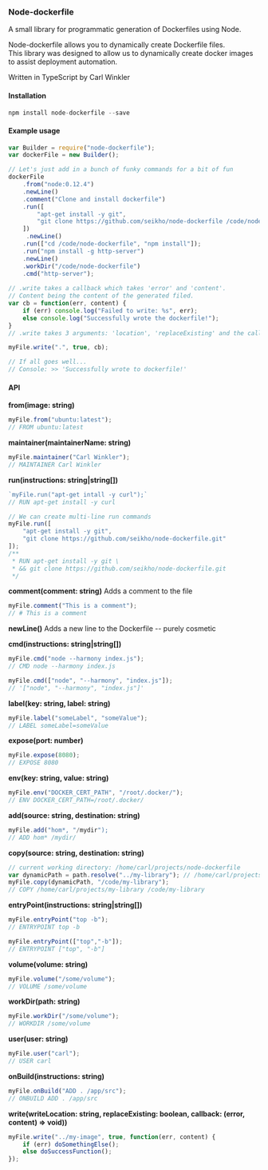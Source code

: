 ### Node-dockerfile
A small library for programmatic generation of Dockerfiles using Node.

Node-dockerfile allows you to dynamically create Dockerfile files.  
This library was designed to allow us to dynamically create docker images to assist deployment automation.
  
Written in TypeScript by Carl Winkler

#### Installation

```javascript
npm install node-dockerfile --save
```

#### Example usage
```javascript
var Builder = require("node-dockerfile");
var dockerFile = new Builder();

// Let's just add in a bunch of funky commands for a bit of fun
dockerFile
	.from("node:0.12.4")
	.newLine()
	.comment("Clone and install dockerfile")
	.run([
		"apt-get install -y git",
		"git clone https://github.com/seikho/node-dockerfile /code/node-dockerfile"
 	])
	 .newLine()
	.run(["cd /code/node-dockerfile", "npm install"]);
	.run("npm install -g http-server")
	.newLine()
	.workDir("/code/node-dockerfile")
	.cmd("http-server");
	
// .write takes a callback which takes 'error' and 'content'.
// Content being the content of the generated filed.
var cb = function(err, content) {
	if (err) console.log("Failed to write: %s", err);
	else console.log("Successfully wrote the dockerfile!"); 
}
// .write takes 3 arguments: 'location', 'replaceExisting' and the callback above.

myFile.write(".", true, cb);

// If all goes well...
// Console: >> 'Successfully wrote to dockerfile!' 
```

#### API

**from(image: string)**
```javascript
myFile.from("ubuntu:latest");
// FROM ubuntu:latest  
```

**maintainer(maintainerName: string)**
```javascript
myFile.maintainer("Carl Winkler");
// MAINTAINER Carl Winkler
```

**run(instructions: string|string[])**
```javascript
`myFile.run("apt-get intall -y curl");`
// RUN apt-get install -y curl

// We can create multi-line run commands
myFile.run([
	"apt-get install -y git",
	"git clone https://github.com/seikho/node-dockerfile.git"
]);
/**
 * RUN apt-get install -y git \
 * && git clone https://github.com/seikho/node-dockerfile.git
 */
```

**comment(comment: string)** Adds a comment to the file
```javascript
myFile.comment("This is a comment");
// # This is a comment
```

**newLine()** Adds a new line to the Dockerfile -- purely cosmetic

**cmd(instructions: string|string[])**
```javascript
myFile.cmd("node --harmony index.js");
// CMD node --harmony index.js

myFile.cmd(["node", "--harmony", "index.js"]);
// '["node", "--harmony", "index.js"]'
```

**label(key: string, label: string)**
```javascript
myFile.label("someLabel", "someValue");
// LABEL someLabel=someValue
```

**expose(port: number)**
```javascript
myFile.expose(8080);
// EXPOSE 8080
```

**env(key: string, value: string)**
```javascript
myFile.env("DOCKER_CERT_PATH", "/root/.docker/");
// ENV DOCKER_CERT_PATH=/root/.docker/
```

**add(source: string, destination: string)**
```javascript
myFile.add("hom*, "/mydir");
// ADD hom* /mydir/
```

**copy(source: string, destination: string)**
```javascript
// current working directory: /home/carl/projects/node-dockerfile
var dynamicPath = path.resolve("../my-library"); // /home/carl/projects/my-library
myFile.copy(dynamicPath, "/code/my-library");
// COPY /home/carl/projects/my-library /code/my-library
```

**entryPoint(instructions: string|string[])**
```javascript
myFile.entryPoint("top -b");
// ENTRYPOINT top -b

myFile.entryPoint(["top","-b"]);
// ENTRYPOINT ["top", "-b"]
```

**volume(volume: string)**
```javascript
myFile.volume("/some/volume");
// VOLUME /some/volume
```

**workDir(path: string)**
```javascript
myFile.workDir("/some/volume");
// WORKDIR /some/volume
```

**user(user: string)**
```javascript
myFile.user("carl");
// USER carl
```

**onBuild(instructions: string)**
```javascript
myFile.onBuild("ADD . /app/src");
// ONBUILD ADD . /app/src
```

**write(writeLocation: string, replaceExisting: boolean, callback: (error, content) => void))**
```javascript
myFile.write("../my-image", true, function(err, content) {
	if (err) doSomethingElse();
	else doSuccessFunction();
});
```
